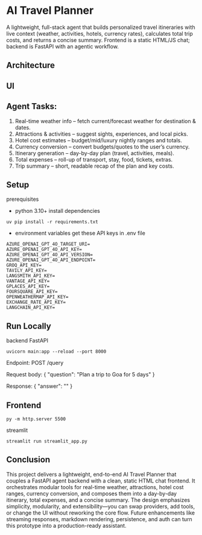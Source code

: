 
# AI Travel Planner

A lightweight, full-stack agent that builds personalized travel itineraries with live context (weather, activities, hotels, currency rates), calculates total trip costs, and returns a concise summary.
Frontend is a static HTML/JS chat; backend is FastAPI with an agentic workflow.

## Architecture

## UI

## Agent Tasks:

1. Real-time weather info – fetch current/forecast weather for destination & dates.
2. Attractions & activities – suggest sights, experiences, and local picks.
3. Hotel cost estimates – budget/mid/luxury nightly ranges and totals.
4. Currency conversion – convert budgets/quotes to the user’s currency.
5. Itinerary generation – day-by-day plan (travel, activities, meals).
6. Total expenses – roll-up of transport, stay, food, tickets, extras.
7. Trip summary – short, readable recap of the plan and key costs.



## Setup
prerequisites
- python 3.10+ 
install dependencies
```
uv pip install -r requirements.txt 
```
- environment variables 
get these API keys in .env file
```
AZURE_OPENAI_GPT_4O_TARGET_URI=
AZURE_OPENAI_GPT_4O_API_KEY=
AZURE_OPENAI_GPT_4O_API_VERSION=
AZURE_OPENAI_GPT_4O_API_ENDPOINT=
GROQ_API_KEY=
TAVILY_API_KEY=
LANGSMITH_API_KEY=
VANTAGE_API_KEY=
GPLACES_API_KEY=
FOURSQUARE_API_KEY=
OPENWEATHERMAP_API_KEY=
EXCHANGE_RATE_API_KEY=
LANGCHAIN_API_KEY=
```

## Run Locally

backend FastAPI
```
uvicorn main:app --reload --port 8000
```
Endpoint: POST /query

Request body: { "question": "Plan a trip to Goa for 5 days" }

Response: { "answer": "<markdown string>" }

## Frontend 

```
py -m http.server 5500
```
streamlit 
```
streamlit run streamlit_app.py
```


## Conclusion
This project delivers a lightweight, end-to-end AI Travel Planner that couples a FastAPI agent backend with a clean, static HTML chat frontend. It orchestrates modular tools for real-time weather, attractions, hotel cost ranges, currency conversion, and composes them into a day-by-day itinerary, total expenses, and a concise summary. The design emphasizes simplicity, modularity, and extensibility—you can swap providers, add tools, or change the UI without reworking the core flow. Future enhancements like streaming responses, markdown rendering, persistence, and auth can turn this prototype into a production-ready assistant.